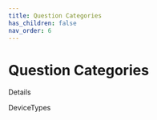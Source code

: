 ```yaml
---
title: Question Categories
has_children: false
nav_order: 6
---
```


# Question Categories

Details 



DeviceTypes